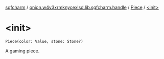 [sgfcharm](../../index.md) / [onion.w4v3xrmknycexlsd.lib.sgfcharm.handle](../index.md) / [Piece](index.md) / [&lt;init&gt;](./-init-.md)

# &lt;init&gt;

`Piece(color: Value, stone: Stone?)`

A gaming piece.

